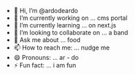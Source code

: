 - 👋 Hi, I’m @ardodeardo
- 🔭 I’m currently working on ... cms portal
- 🌱 I’m currently learning ... on next.js
- 👯 I’m looking to collaborate on ... a band
- 💬 Ask me about ... food
- 📫 How to reach me: ... nudge me
- 😄 Pronouns: ... ar - do
- ⚡ Fun fact: ... i am fun

<!--
**ardodeardo/ardodeardo** is a ✨ _special_ ✨ repository because its `README.md` (this file) appears on your GitHub profile.

Here are some ideas to get you started:

- 🔭 I’m currently working on ...
- 🌱 I’m currently learning ...
- 👯 I’m looking to collaborate on ...
- 🤔 I’m looking for help with ...
- 💬 Ask me about ...
- 📫 How to reach me: ...
- 😄 Pronouns: ...
- ⚡ Fun fact: ...
-->
